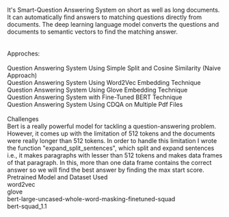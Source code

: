 It's Smart-Question Answering System on short as well as long documents. It can automatically find answers to matching questions directly from documents. The deep learning language model converts the questions and documents to semantic vectors to find the matching answer.<br>
<br>
<br>
Approches:<br><br>
Question Answering System Using Simple Split and Cosine Similarity (Naive Approach)<br>
Question Answering System Using Word2Vec Embedding Technique<br>
Question Answering System Using Glove Embedding Technique<br>
Question Answering System with Fine-Tuned BERT Technique<br>
Question Answering System Using CDQA on Multiple Pdf Files<br><br>
Challenges<br>
Bert is a really powerful model for tackling a question-answering problem. However, it comes up with the limitation of 512 tokens and the documents were really longer than 512 tokens. In order to handle this limitation I wrote the function "expand_split_sentences", which split and expand sentences i.e., it makes paragraphs with lesser than 512 tokens and makes data frames of that paragraph. In this, more than one data frame contains the correct answer so we will find the best answer by finding the max start score.<br>
Pretrained Model and Dataset Used<br>
word2vec<br>
glove<br>
bert-large-uncased-whole-word-masking-finetuned-squad<br>
bert-squad_1.1<br>

